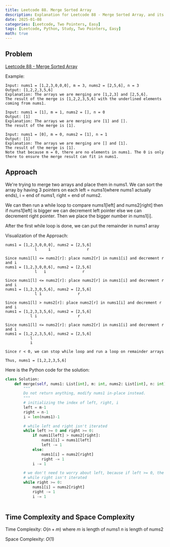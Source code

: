 ```yaml
---
title: Leetcode 88. Merge Sorted Array
description: Explanation for Leetcode 88 - Merge Sorted Array, and its solution in Python.
date: 2025-01-08
categories: [Leetcode, Two Pointers, Easy]
tags: [Leetcode, Python, Study, Two Pointers, Easy]
math: true
---
```


## Problem
[Leetcode 88 - Merge Sorted Array](https://leetcode.com/problems/merge-sorted-array/description/)

Example:
```
Input: nums1 = [1,2,3,0,0,0], m = 3, nums2 = [2,5,6], n = 3
Output: [1,2,2,3,5,6]
Explanation: The arrays we are merging are [1,2,3] and [2,5,6].
The result of the merge is [1,2,2,3,5,6] with the underlined elements coming from nums1.

Input: nums1 = [1], m = 1, nums2 = [], n = 0
Output: [1]
Explanation: The arrays we are merging are [1] and [].
The result of the merge is [1].

Input: nums1 = [0], m = 0, nums2 = [1], n = 1
Output: [1]
Explanation: The arrays we are merging are [] and [1].
The result of the merge is [1].
Note that because m = 0, there are no elements in nums1. The 0 is only there to ensure the merge result can fit in nums1.
```

## Approach

We're trying to merge two arrays and place them in nums1. We can sort the array by having 3 pointers on each left = nums1(where nums1 actually ends), i = end of nums1, right = end of nums2. 

We can then run a while loop to compare nums1[left] and nums2[right] then if nums1[left] is bigger we can decrement left pointer else we can decrement right pointer. Then we place the bigger number in nums1[i].

After the first while loop is done, we can put the remainder in nums1 array

Visualization of the Approach:
```
nums1 = [1,2,3,0,0,0], nums2 = [2,5,6]
             l     i                r

Since nums1[l] <= nums2[r]: place nums2[r] in nums1[i] and decrement r and i
nums1 = [1,2,3,0,0,6], nums2 = [2,5,6]
             l   i                r

Since nums1[l] <= nums2[r]: place nums2[r] in nums1[i] and decrement r and i
nums1 = [1,2,3,0,5,6], nums2 = [2,5,6]
             l i                r

Since nums1[l] > nums2[r]: place nums2[r] in nums1[i] and decrement r and i
nums1 = [1,2,3,3,5,6], nums2 = [2,5,6]
           l i                  r

Since nums1[l] <= nums2[r]: place nums2[r] in nums1[i] and decrement r and i
nums1 = [1,2,2,3,5,6], nums2 = [2,5,6]
           l
           i

Since r < 0, we can stop while loop and run a loop on remainder arrays

Thus, nums1 = [1,2,2,3,5,6]
```

Here is the Python code for the solution:
```python
class Solution:
    def merge(self, nums1: List[int], m: int, nums2: List[int], n: int) -> None:
        """
        Do not return anything, modify nums1 in-place instead.
        """
        # initializing the index of left, right, i
        left = m-1
        right = n-1
        i = len(nums1)-1

        # while left and right isn't iterated
        while left >= 0 and right >= 0:
            if nums1[left] > nums2[right]:
                nums1[i] = nums1[left]
                left -= 1
            else:
                nums1[i] = nums2[right]
                right -= 1
            i -= 1

        # we don't need to worry about left, because if left >= 0, the remainder should be already in nums1
        # while right isn't iterated
        while right >= 0:
            nums1[i] = nums2[right]
            right -= 1
            i -= 1   
    
```
## Time Complexity and Space Complexity

Time Complexity: $O(n + m)$ where $m$ is length of nums1 $n$ is length of nums2

Space Complexity: $O(1)$